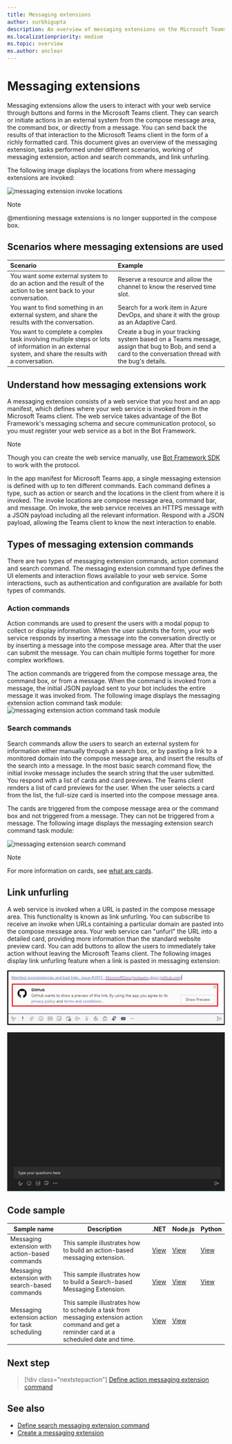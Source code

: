 ```yaml
---
title: Messaging extensions
author: surbhigupta
description: An overview of messaging extensions on the Microsoft Teams platform
ms.localizationpriority: medium
ms.topic: overview
ms.author: anclear
---
```

# Messaging extensions

Messaging extensions allow the users to interact with your web service through buttons and forms in the Microsoft Teams client. They can search or initiate actions in an external system from the compose message area, the command box, or directly from a message. You can send back the results of that interaction to the Microsoft Teams client in the form of a richly formatted card. This document gives an overview of the messaging extension, tasks performed under different scenarios, working of messaging extension, action and search commands, and link unfurling.

The following image displays the locations from where messaging extensions are invoked:

![messaging extension invoke locations](~/assets/images/messaging-extension-invoke-locations.png)

> [!NOTE]
> @mentioning message extensions is no longer supported in the compose box.

## Scenarios where messaging extensions are used

| Scenario | Example |
|:-----------------|:-----------------|
|You want some external system to do an action  and the result of the action to be sent back to your conversation.|Reserve a resource and allow the channel to know the reserved time slot.|
|You want to find something in an external system, and share the results with the conversation.|Search for a work item in Azure DevOps, and share it with the group as an Adaptive Card.|
|You want to complete a complex task involving multiple steps or lots of information in an external system, and share the results with a conversation.|Create a bug in your tracking system based on a Teams message, assign that bug to Bob, and send a card to the conversation thread with the bug's details.|

## Understand how messaging extensions work

A messaging extension consists of a web service that you host and an app manifest, which defines where your web service is invoked from in the Microsoft Teams client. The web service takes advantage of the Bot Framework's messaging schema and secure communication protocol, so you must register your web service as a bot in the Bot Framework.

> [!NOTE]
> Though you can create the web service manually, use [Bot Framework SDK](https://github.com/microsoft/botframework-sdk) to work with the protocol.

In the app manifest for Microsoft Teams app, a single messaging extension is defined with up to ten different commands. Each command defines a type, such as action or search and the locations in the client from where it is invoked. The invoke locations are compose message area, command bar, and message. On invoke, the web service receives an HTTPS message with a JSON payload including all the relevant information. Respond with a JSON payload, allowing the Teams client to know the next interaction to enable.

## Types of messaging extension commands

There are two types of messaging extension commands, action command and search command. The messaging extension command type defines the UI elements and interaction flows available to your web service. Some interactions, such as authentication and configuration are available for both types of commands.

### Action commands

Action commands are used to present the users with a modal popup to collect or display information. When the user submits the form, your web service responds by inserting a message into the conversation directly or by inserting a message into the compose message area. After that the user can submit the message. You can chain multiple forms together for more complex workflows.

The action commands are triggered from the compose message area, the command box, or from a message. When the command is invoked from a message, the initial JSON payload sent to your bot includes the entire message it was invoked from. The following image displays the messaging extension action command task module:
![messaging extension action command task module](~/assets/images/task-module.png)

### Search commands

Search commands allow the users to search an external system for information either manually through a search box, or by pasting a link to a monitored domain into the compose message area, and insert the results of the search into a message. In the most basic search command flow, the initial invoke message includes the search string that the user submitted. You respond with a list of cards and card previews. The Teams client renders a list of card previews for the user. When the user selects a card from the list, the full-size card is inserted into the compose message area.

The cards are triggered from the compose message area or the command box and not triggered from a message. They can not be triggered from a message.
The following image displays the messaging extension search command task module:

![messaging extension search command](~/assets/images/search-extension.png)

> [!NOTE]
> For more information on cards, see [what are cards](../task-modules-and-cards/what-are-cards.md).

## Link unfurling

A web service is invoked when a URL is pasted in the compose message area. This functionality is known as link unfurling. You can subscribe to receive an invoke when URLs containing a particular domain are pasted into the compose message area. Your web service can "unfurl" the URL into a detailed card, providing more information than the standard website preview card. You can add buttons to allow the users to immediately take action without leaving the Microsoft Teams client.
The following images display link unfurling feature when a link is pasted in messaging extension:

![unfurl link](../assets/images/messaging-extension/unfurl-link.png)

![link unfurling](../assets/images/messaging-extension/link-unfurl.gif)

## Code sample

| **Sample name** | **Description** | **.NET** | **Node.js** | **Python** |
|------------|-------------|----------------|------------|------------|
| Messaging extension with action-based commands | This sample illustrates how to build an action-based messaging extension. | [View](https://github.com/microsoft/BotBuilder-Samples/tree/master/samples/csharp_dotnetcore/51.teams-messaging-extensions-action) | [View](https://github.com/microsoft/BotBuilder-Samples/tree/master/samples/javascript_nodejs/51.teams-messaging-extensions-action) | [View](https://github.com/microsoft/BotBuilder-Samples/tree/main/samples/python/51.teams-messaging-extensions-action) |
| Messaging extension with search-based commands | This sample illustrates how to build a Search-based Messaging Extension. | [View](https://github.com/microsoft/BotBuilder-Samples/tree/master/samples/csharp_dotnetcore/50.teams-messaging-extensions-search) | [View](https://github.com/microsoft/BotBuilder-Samples/tree/master/samples/javascript_nodejs/50.teams-messaging-extensions-search) | [View](https://github.com/microsoft/BotBuilder-Samples/tree/main/samples/python/50.teams-messaging-extension-search) |
|Messaging extension action for task scheduling|This sample illustrates how to schedule a task from messaging extension action command and get a reminder card at a scheduled date and time.|[View](https://github.com/OfficeDev/Microsoft-Teams-Samples/tree/main/samples/msgext-message-reminder/csharp)|[View](https://github.com/OfficeDev/Microsoft-Teams-Samples/tree/main/samples/msgext-message-reminder/nodejs)|

## Next step

> [!div class="nextstepaction"]
> [Define action messaging extension command](~/messaging-extensions/how-to/action-commands/define-action-command.md)

## See also

* [Define search messaging extension command](~/messaging-extensions/how-to/search-commands/define-search-command.md)
* [Create a messaging extension](../build-your-first-app/build-messaging-extension.md)
